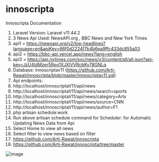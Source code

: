 # innoscripta

Innoscripta Documentation

1)	Laravel Version: Laravel v11.44.2 
2)	3 News Api Used: NewsAPI.org , BBC News and New York Times  
3)	api1 = https://newsapi.org/v2/top-headlines?language=en&apiKey=66f0d2224f7b4b6ea9ffc433dc855a03
4)	api2 = https://bbc-api.vercel.app/news?lang=english
5)	api3 = https://api.nytimes.com/svc/news/v3/content/all/all.json?api-key=JzU4IdMzer5Rpo1XJXlVVRcbKy78GNLq
6)	Database: innoscriptav11 (https://github.com/Arti-Rawat/innoscripta/blob/master/innoscriptav11.sql)
7)	Api endpoints:
8)	http://localhost/innoscriptaV11/api/news
9)	http://localhost/innoscriptaV11/api/news/search=sports
10)	 http://localhost/innoscriptaV11/api/news/category=Arts
11)	 http://localhost/innoscriptaV11/api/news/source=CNN
12)	 http://localhost/innoscriptaV11/api/news/author=F1
13)	php artisan schedule:work
14)	Run above artisan schedule command for Scheduler: for Automatic Updating News Data from Api
15)	Select Home to view all news
16)	Select filter to view news based on filter
17)	https://github.com/Arti-Rawat/innoscripta
18)	https://github.com/Arti-Rawat/innoscripta/tree/master



        

 
![image](https://github.com/user-attachments/assets/c7dd1103-ae80-4ef4-a06c-34061086a6dd)
